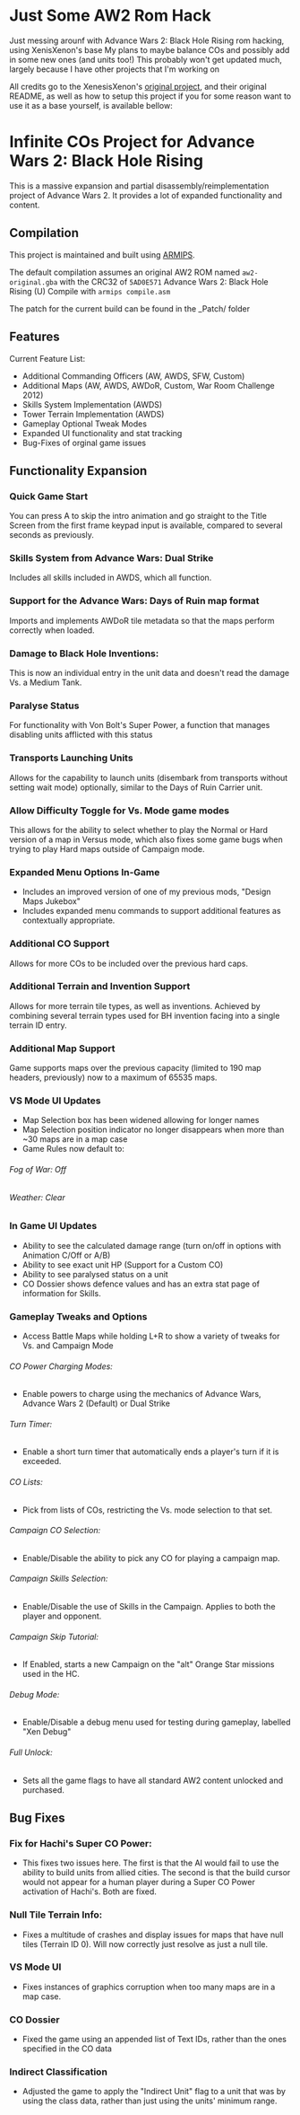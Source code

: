 # Just Some AW2 Rom Hack
Just messing arounf with Advance Wars 2: Black Hole Rising rom hacking, using XenisXenon's base
My plans to maybe balance COs and possibly add in some new ones (and units too!)
This probably won't get updated much, largely because I have other projects that I'm working on

All credits go to the XenesisXenon's [original project](https://github.com/XenesisXenon/AW2-InfiniteCOs), and their original README, as well as how to setup this project if you for some reason want to use it as a base yourself, is available bellow:

# Infinite COs Project for Advance Wars 2: Black Hole Rising

This is a massive expansion and partial disassembly/reimplementation project of Advance Wars 2. It provides a lot of expanded functionality and content.

## Compilation
This project is maintained and built using [ARMIPS](https://github.com/Kingcom/armips).

The default compilation assumes an original AW2 ROM named ```aw2-original.gba``` with the CRC32 of ```5AD0E571``` Advance Wars 2: Black Hole Rising (U)
Compile with ```armips compile.asm```

The patch for the current build can be found in the _Patch/ folder

## Features
Current Feature List:
- Additional Commanding Officers (AW, AWDS, SFW, Custom)
- Additional Maps (AW, AWDS, AWDoR, Custom, War Room Challenge 2012)
- Skills System Implementation (AWDS)
- Tower Terrain Implementation (AWDS)
- Gameplay Optional Tweak Modes
- Expanded UI functionality and stat tracking
- Bug-Fixes of orginal game issues

## Functionality Expansion
### Quick Game Start
You can press A to skip the intro animation and go straight to the Title Screen from the first frame keypad input is available, compared to several seconds as previously.
### Skills System from Advance Wars: Dual Strike
Includes all skills included in AWDS, which all function.
### Support for the Advance Wars: Days of Ruin map format
Imports and implements AWDoR tile metadata so that the maps perform correctly when loaded.
### Damage to Black Hole Inventions:
This is now an individual entry in the unit data and doesn't read the damage Vs. a Medium Tank.
### Paralyse Status
For functionality with Von Bolt's Super Power, a function that manages disabling units afflicted with this status
### Transports Launching Units
Allows for the capability to launch units (disembark from transports without setting wait mode) optionally, similar to the Days of Ruin Carrier unit.
### Allow Difficulty Toggle for Vs. Mode game modes
This allows for the ability to select whether to play the Normal or Hard version of a map in Versus mode, which also fixes some game bugs when trying to play Hard maps outside of Campaign mode.
### Expanded Menu Options In-Game
- Includes an improved version of one of my previous mods, "Design Maps Jukebox"
- Includes expanded menu commands to support additional features as contextually appropriate.
### Additional CO Support
Allows for more COs to be included over the previous hard caps.
### Additional Terrain and Invention Support
Allows for more terrain tile types, as well as inventions. Achieved by combining several terrain types used for BH invention facing into a single terrain ID entry.
### Additional Map Support
Game supports maps over the previous capacity (limited to 190 map headers, previously) now to a maximum of 65535 maps.
### VS Mode UI Updates
- Map Selection box has been widened allowing for longer names
- Map Selection position indicator no longer disappears when more than ~30 maps are in a map case
- Game Rules now default to:
###### Fog of War: Off
###### Weather: Clear
### In Game UI Updates
- Ability to see the calculated damage range (turn on/off in options with Animation C/Off or A/B)
- Ability to see exact unit HP (Support for a Custom CO)
- Ability to see paralysed status on a unit
- CO Dossier shows defence values and has an extra stat page of information for Skills.
### Gameplay Tweaks and Options
- Access Battle Maps while holding L+R to show a variety of tweaks for Vs. and Campaign Mode
###### CO Power Charging Modes: 
- Enable powers to charge using the mechanics of Advance Wars, Advance Wars 2 (Default) or Dual Strike
###### Turn Timer: 
- Enable a short turn timer that automatically ends a player's turn if it is exceeded.
###### CO Lists: 
- Pick from lists of COs, restricting the Vs. mode selection to that set.
###### Campaign CO Selection: 
- Enable/Disable the ability to pick any CO for playing a campaign map.
###### Campaign Skills Selection: 
- Enable/Disable the use of Skills in the Campaign. Applies to both the player and opponent.
###### Campaign Skip Tutorial: 
- If Enabled, starts a new Campaign on the "alt" Orange Star missions used in the HC.
###### Debug Mode: 
- Enable/Disable a debug menu used for testing during gameplay, labelled "Xen Debug"
###### Full Unlock: 
- Sets all the game flags to have all standard AW2 content unlocked and purchased.

## Bug Fixes
### Fix for Hachi's Super CO Power:
- This fixes two issues here. The first is that the AI would fail to use the ability to build units from allied cities. The second is that the build cursor would not appear for a human player during a Super CO Power activation of Hachi's. Both are fixed.
### Null Tile Terrain Info:
- Fixes a multitude of crashes and display issues for maps that have null tiles (Terrain ID 0). Will now correctly just resolve as just a null tile.
### VS Mode UI
- Fixes instances of graphics corruption when too many maps are in a map case.
### CO Dossier
- Fixed the game using an appended list of Text IDs, rather than the ones specified in the CO data
### Indirect Classification
- Adjusted the game to apply the "Indirect Unit" flag to a unit that was by using the class data, rather than just using the units' minimum range.
